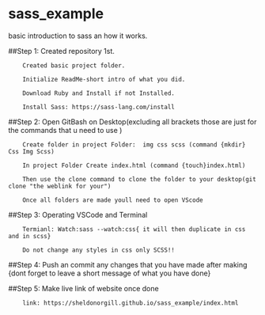 # sass_example
basic introduction to sass an how it works.

##Step 1: Created repository 1st.

        Created basic project folder.

        Initialize ReadMe-short intro of what you did.

        Download Ruby and Install if not Installed.

        Install Sass: https://sass-lang.com/install

##Step 2: Open GitBash on Desktop(excluding all brackets those are just for the commands that u need to use )


        Create folder in project Folder:  img css scss (command {mkdir} Css Img Scss)

        In project Folder Create index.html (command {touch}index.html)

        Then use the clone command to clone the folder to your desktop(git clone "the weblink for your")

        Once all folders are made youll need to open VScode



##Step 3: Operating VSCode and Terminal

        Termianl: Watch:sass --watch:css{ it will then duplicate in css and in scss}

        Do not change any styles in css only SCSS!!

##Step 4: Push an commit any changes that you have made after making {dont forget to leave a short message of              what you have done}

##Step 5: Make live link of website once done 

        link: https://sheldonorgill.github.io/sass_example/index.html
        